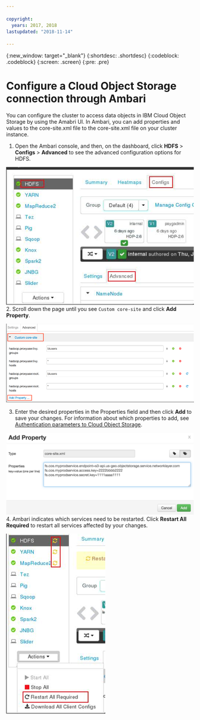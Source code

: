 ```yaml
---

copyright:
  years: 2017, 2018
lastupdated: "2018-11-14"

---
```


<!-- Attribute definitions -->
{:new_window: target="_blank"}
{:shortdesc: .shortdesc}
{:codeblock: .codeblock}
{:screen: .screen}
{:pre: .pre}

# Configure a Cloud Object Storage connection through Ambari

You can configure the cluster to access data objects in IBM Cloud Object Storage by using the Amabri UI. In Ambari, you can add  properties and values to the core-site.xml file to the core-site.xml file on your cluster instance.

1. Open the Ambari console, and then, on the dashboard, click **HDFS** > **Configs** > **Advanced** to see the advanced configuration options for  HDFS.<br>

 ![The advanced configuration for HDFS in  Ambari](images/hdfs-advanced.png)
2. Scroll down the page until you see `Custom core-site` and click **Add Property**.

 ![The advanced configuration for HDFS](images/custom-core-site.png)

3. Enter the desired properties in the Properties field and then click **Add** to save your changes. For information about which properties to add, see [Authentication parameters to Cloud Object Storage](./configure-COS-S3-object-storage.html#authentication-parameters-to-cloud-object-storage).

 ![The advanced configuration for HDFS](images/add-property.png)
4. Ambari indicates which services need to be restarted. Click **Restart All Required** to restart all services affected by your  changes.

 ![Restart any affected services](images/restart-services.png)
